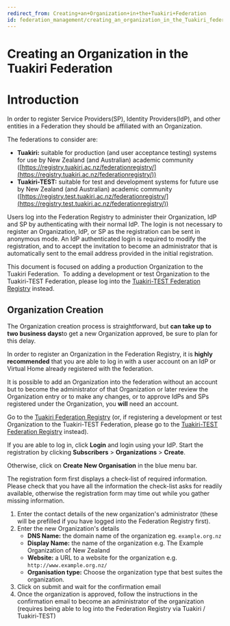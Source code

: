 ```yaml
---
redirect_from: Creating+an+Organization+in+the+Tuakiri+Federation
id: federation_management/creating_an_organization_in_the_Tuakiri_federation
---
```

# Creating an Organization in the Tuakiri Federation

# Introduction

In order to register Service Providers(SP), Identity Providers(IdP), and other entities in a Federation they should be affiliated with an Organization.

The federations to consider are:

*   **Tuakiri:** suitable for production (and user acceptance testing) systems for use by New Zealand (and Australian) academic community ([https://registry.tuakiri.ac.nz/federationregistry/](https://registry.tuakiri.ac.nz/federationregistry/))
*   **Tuakiri-TEST:** suitable for test and development systems for future use by New Zealand (and Australian) academic community ([https://registry.test.tuakiri.ac.nz/federationregistry/](https://registry.test.tuakiri.ac.nz/federationregistry/))

Users log into the Federation Registry to administer their Organization, IdP and SP by authenticating with their normal IdP. The login is not necessary to register an Organization, IdP, or SP as the registration can be sent in anonymous mode. An IdP authenticated login is required to modify the registration, and to accept the invitation to become an administrator that is automatically sent to the email address provided in the initial registration.

This document is focused on adding a production Organization to the Tuakiri Federation.  To adding a development or test Organization to the Tuakiri-TEST Federation, please log into the [Tuakiri-TEST Federation Registry](https://registry.test.tuakiri.ac.nz/federationregistry/) instead.

## Organization Creation

The Organization creation process is straightforward, but **can take up to two business days**to get a new Organization approved, be sure to plan for this delay.

In order to register an Organization in the Federation Registry, it is **highly recommended** that you are able to log in with a user account on an IdP or Virtual Home already registered with the federation.

It is possible to add an Organization into the federation without an account but to become the administrator of that Organization or later review the Organization entry or to make any changes, or to approve IdPs and SPs registered under the Organization, you **will** need an account.

Go to the [Tuakiri Federation Registry](https://registry.tuakiri.ac.nz/federationregistry) (or, if registering a development or test Organization to the Tuakiri-TEST Federation, please go to the [Tuakiri-TEST Federation Registry](https://registry.test.tuakiri.ac.nz/federationregistry/) instead).

If you are able to log in, click **Login** and login using your IdP. Start the registration by clicking **Subscribers** > **Organizations** > **Create**.

Otherwise, click on **Create New Organisation** in the blue menu bar.

The registration form first displays a check-list of required information.  Please check that you have all the information the check-list asks for readily available, otherwise the registration form may time out while you gather missing information.

1.  Enter the contact details of the new organization's administrator (these will be prefilled if you have logged into the Federation Registry first).
2.  Enter the new Organization's details
    *   **DNS Name:** the domain name of the organization eg. `example.org.nz`
    *   **Display Name:** the name of the organization e.g. The Example Organization of New Zealand
    *   **Website:** a URL to a website for the organization e.g. `http://www.example.org.nz/`
    *   **Organisation type:** Choose the organization type that best suites the organization.
3.  Click on submit and wait for the confirmation email
4.  Once the organization is approved, follow the instructions in the confirmation email to become an administrator of the organization (requires being able to log into the Federation Registry via Tuakiri / Tuakiri-TEST)
